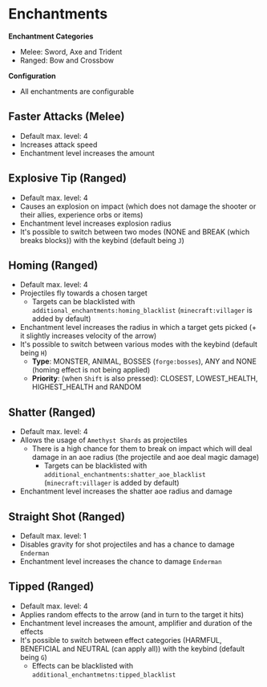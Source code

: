 # Enchantments
**Enchantment Categories**
- Melee: Sword, Axe and Trident
- Ranged: Bow and Crossbow

**Configuration**
- All enchantments are configurable

## Faster Attacks (Melee)
- Default max. level: 4
- Increases attack speed
- Enchantment level increases the amount

## Explosive Tip (Ranged)
- Default max. level: 4
- Causes an explosion on impact (which does not damage the shooter or their allies, experience orbs or items)
- Enchantment level increases explosion radius
- It's possible to switch between two modes (NONE and BREAK (which breaks blocks)) with the keybind (default being `J`)

## Homing (Ranged)
- Default max. level: 4
- Projectiles fly towards a chosen target
  - Targets can be blacklisted with `additional_enchantments:homing_blacklist` (`minecraft:villager` is added by default)
- Enchantment level increases the radius in which a target gets picked (+ it slightly increases velocity of the arrow)
- It's possible to switch between various modes with the keybind (default being `H`)
    - **Type**: MONSTER, ANIMAL, BOSSES (`forge:bosses`), ANY and NONE (homing effect is not being applied)
    - **Priority**: (when `Shift` is also pressed): CLOSEST, LOWEST_HEALTH, HIGHEST_HEALTH and RANDOM

## Shatter (Ranged)
- Default max. level: 4
- Allows the usage of `Amethyst Shards` as projectiles
  - There is a high chance for them to break on impact which will deal damage in an aoe radius (the projectile and aoe deal magic damage)
    - Targets can be blacklisted with `additional_enchantments:shatter_aoe_blacklist` (`minecraft:villager` is added by default)
- Enchantment level increases the shatter aoe radius and damage

## Straight Shot (Ranged)
- Default max. level: 1
- Disables gravity for shot projectiles and has a chance to damage `Enderman`
- Enchantment level increases the chance to damage `Enderman`

## Tipped (Ranged)
- Default max. level: 4
- Applies random effects to the arrow (and in turn to the target it hits)
- Enchantment level increases the amount, amplifier and duration of the effects
- It's possible to switch between effect categories (HARMFUL, BENEFICIAL and NEUTRAL (can apply all)) with the keybind (default being `G`)
  - Effects can be blacklisted with `additional_enchantmetns:tipped_blacklist`